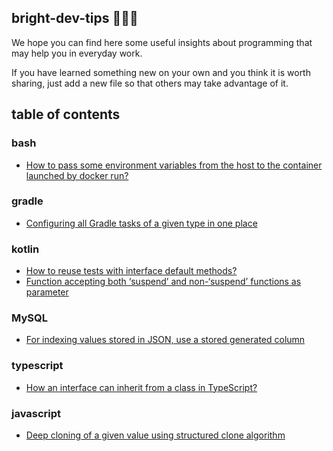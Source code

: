 ## bright-dev-tips 🚀🚀🚀

We hope you can find here some useful insights about programming that may help you in everyday work.

If you have learned something new on your own and you think it is worth sharing, just add a new file so that others may take advantage of it. 

## table of contents 

### bash
* [How to pass some environment variables from the host to the container launched by docker run?](bash/pass_host_envs_to_docker_container.sh)

### gradle
* [Configuring all Gradle tasks of a given type in one place](gradle/build.gradle)

### kotlin
* [How to reuse tests with interface default methods?](kotlin/ReuseTestsWithInterfaceDefaultMethods.kt)
* [Function accepting both ‘suspend’ and non-‘suspend’ functions as parameter](kotlin/AcceptSuspendAndNonSuspendAsParameter.kt)

### MySQL
* [For indexing values stored in JSON, use a stored generated column](MySQL/adding-index-to-json-column.sql)

### typescript
* [How an interface can inherit from a class in TypeScript?](typescript/interface-extends-class.ts)

### javascript
* [Deep cloning of a given value using structured clone algorithm](javascript/structured-clone.js)